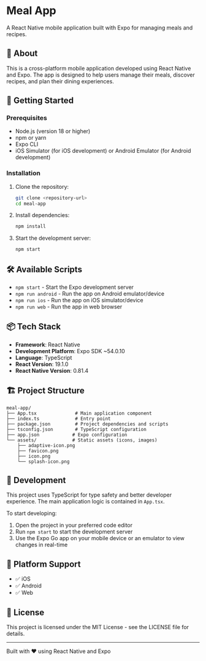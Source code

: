 # Meal App

A React Native mobile application built with Expo for managing meals and recipes.

## 📱 About

This is a cross-platform mobile application developed using React Native and Expo. The app is designed to help users manage their meals, discover recipes, and plan their dining experiences.

## 🚀 Getting Started

### Prerequisites

- Node.js (version 18 or higher)
- npm or yarn
- Expo CLI
- iOS Simulator (for iOS development) or Android Emulator (for Android development)

### Installation

1. Clone the repository:
   ```bash
   git clone <repository-url>
   cd meal-app
   ```

2. Install dependencies:
   ```bash
   npm install
   ```

3. Start the development server:
   ```bash
   npm start
   ```

## 🛠️ Available Scripts

- `npm start` - Start the Expo development server
- `npm run android` - Run the app on Android emulator/device
- `npm run ios` - Run the app on iOS simulator/device
- `npm run web` - Run the app in web browser

## 📦 Tech Stack

- **Framework**: React Native
- **Development Platform**: Expo SDK ~54.0.10
- **Language**: TypeScript
- **React Version**: 19.1.0
- **React Native Version**: 0.81.4

## 🏗️ Project Structure

```
meal-app/
├── App.tsx              # Main application component
├── index.ts             # Entry point
├── package.json         # Project dependencies and scripts
├── tsconfig.json        # TypeScript configuration
├── app.json            # Expo configuration
└── assets/             # Static assets (icons, images)
    ├── adaptive-icon.png
    ├── favicon.png
    ├── icon.png
    └── splash-icon.png
```

## 🔧 Development

This project uses TypeScript for type safety and better developer experience. The main application logic is contained in `App.tsx`.

To start developing:

1. Open the project in your preferred code editor
2. Run `npm start` to start the development server
3. Use the Expo Go app on your mobile device or an emulator to view changes in real-time

## 📱 Platform Support

- ✅ iOS
- ✅ Android
- ✅ Web

## 📄 License

This project is licensed under the MIT License - see the LICENSE file for details.

---

Built with ❤️ using React Native and Expo
